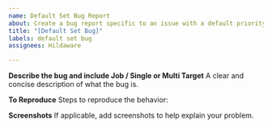 ```yaml
---
name: Default Set Bug Report
about: Create a bug report specific to an issue with a default priority set.
title: "[Default Set Bug]"
labels: default set bug
assignees: Hildaware

---
```


**Describe the bug and include Job / Single or Multi Target**
A clear and concise description of what the bug is.

**To Reproduce**
Steps to reproduce the behavior:

**Screenshots**
If applicable, add screenshots to help explain your problem.
